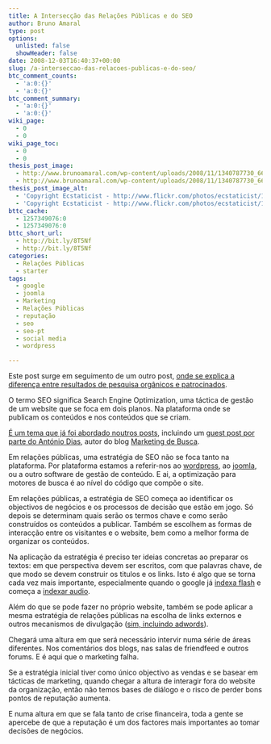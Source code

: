 ```yaml
---
title: A Intersecção das Relações Públicas e do SEO
author: Bruno Amaral
type: post
options:
  unlisted: false
  showHeader: false
date: 2008-12-03T16:40:37+00:00
slug: /a-interseccao-das-relacoes-publicas-e-do-seo/
btc_comment_counts:
  - 'a:0:{}'
  - 'a:0:{}'
btc_comment_summary:
  - 'a:0:{}'
  - 'a:0:{}'
wiki_page:
  - 0
  - 0
wiki_page_toc:
  - 0
  - 0
thesis_post_image:
  - http://www.brunoamaral.com/wp-content/uploads/2008/11/1340787730_667895400d_m.jpg
  - http://www.brunoamaral.com/wp-content/uploads/2008/11/1340787730_667895400d_m.jpg
thesis_post_image_alt:
  - 'Copyright Ecstaticist - http://www.flickr.com/photos/ecstaticist/1340787730/'
  - 'Copyright Ecstaticist - http://www.flickr.com/photos/ecstaticist/1340787730/'
bttc_cache:
  - 1257349076:0
  - 1257349076:0
bttc_short_url:
  - http://bit.ly/8T5Nf
  - http://bit.ly/8T5Nf
categories:
  - Relações Públicas
  - starter
tags:
  - google
  - joomla
  - Marketing
  - Relações Públicas
  - reputação
  - seo
  - seo-pt
  - social media
  - wordpress

---
```

<p class="note">
  Este post surge em seguimento de um outro post, <a href="http://www.brunoamaral.com/post/resultados-organicos-e-patrocinados/">onde se explica a diferença entre resultados de pesquisa orgânicos e patrocinados</a>.
</p>

O termo SEO significa Search Engine Optimization, uma táctica de gestão de um website que se foca em dois planos. Na plataforma onde se publicam os conteúdos e nos conteúdos que se criam.

[É um tema que já foi abordado noutros posts][1], incluindo um [guest post por parte do António Dias][2], autor do blog [Marketing de Busca][3].

Em relações públicas, uma estratégia de SEO não se foca tanto na plataforma. Por plataforma estamos a referir-nos ao [wordpress][4], ao [joomla][5], ou a outro software de gestão de conteúdo. E ai, a optimização para motores de busca é ao nível do código que compõe o site.

Em relações públicas, a estratégia de SEO começa ao identificar os objectivos de negócios e os processos de decisão que estão em jogo. Só depois se determinam quais serão os termos chave e como serão construídos os conteúdos a publicar. Também se escolhem as formas de interacção entre os visitantes e o website, bem como a melhor forma de organizar os conteúdos.

Na aplicação da estratégia é preciso ter ideias concretas ao preparar os textos: em que perspectiva devem ser escritos, com que palavras chave, de que modo se devem construir os titulos e os links. Isto é algo que se torna cada vez mais importante, especialmente quando o google já [indexa flash][6] e começa a [indexar audio][7].

Além do que se pode fazer no próprio website, também se pode aplicar a mesma estratégia de relações públicas na escolha de links externos e outros mecanismos de divulgação ([sim, incluindo adwords][8]).

Chegará uma altura em que será necessário intervir numa série de áreas diferentes. Nos comentários dos blogs, nas salas de friendfeed e outros forums. E é aqui que o marketing falha.

Se a estratégia inicial tiver como único objectivo as vendas e se basear em tácticas de marketing, quando chegar a altura de interagir fora do website da organização, então não temos bases de diálogo e o risco de perder bons pontos de reputação aumenta.

E numa altura em que se fala tanto de crise financeira, toda a gente se apercebe de que a reputação é um dos factores mais importantes ao tomar decisões de negócios.

 [1]: http://www.brunoamaral.com/post/tag/seo/
 [2]: http://www.brunoamaral.com/post/relacoes-publicas-seo/
 [3]: http://www.marketingdebusca.com
 [4]: http://www.wordpress.org
 [5]: http://www.joomla.org
 [6]: http://www.webpronews.com/topnews/2004/09/07/google-can-now-index-flash-an-interview-with-michael-marshall
 [7]: http://labs.google.com/gaudi
 [8]: http://adwords.google.com/select/Login